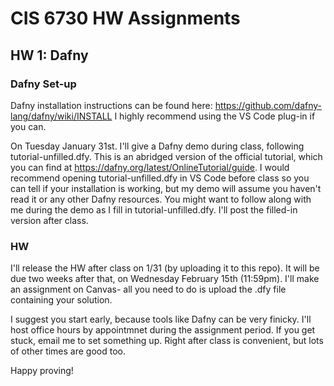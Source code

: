 # CIS 6730 HW Assignments

## HW 1: Dafny
### Dafny Set-up
Dafny installation instructions can be found here: https://github.com/dafny-lang/dafny/wiki/INSTALL 
I highly recommend using the VS Code plug-in if you can.

On Tuesday January 31st. I'll give a Dafny demo during class, following tutorial-unfilled.dfy. 
This is an abridged version of the official tutorial, which you can find at https://dafny.org/latest/OnlineTutorial/guide.
I would recommend opening tutorial-unfilled.dfy in VS Code before class so you can tell if your installation
is working, but my demo will assume you haven't read it or any other Dafny resources. You might want to follow along with 
me during the demo as I fill in tutorial-unfilled.dfy. I'll post the filled-in version after class.

### HW
I'll release the HW after class on 1/31 (by uploading it to this repo). It will be due two weeks after that, on Wednesday
February 15th (11:59pm). I'll make an assignment on Canvas- all you need to do is upload the .dfy file containing your solution.

I suggest you start early, because tools like Dafny can be very finicky. I'll host office hours by appointmnet during the assignment period.
If you get stuck, email me to set something up. Right after class is convenient, but lots of other times are good too.

Happy proving!
